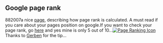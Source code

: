 <article><h2>Google page rank</h2><time><span class="day">8</span><span class="month">8</span><span class="year">2007</span></time>a nice <a href="http://www.iprcom.com/papers/pagerank/#ex1">page</a>, describing how page rank is calculated. A must read if you care about your pages position on google.If you want to check your page rank, go <a href="http://www.prchecker.info/check_page_rank.php">here</a> and yes mine is only 5 out of 10...<a href="http://www.prchecker.info/" target="_blank"><img src="http://www.prchecker.info/PR1_img.gif" alt="Page Ranking Icon" border="0" /></a>Thanks to <a href="http://www.ghdesigns.com/">Gerben</a> for the tip...</article>